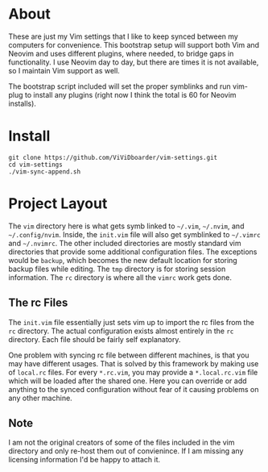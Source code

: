 About
====

These are just my Vim settings that I like to keep synced between my computers for convenience. This
bootstrap setup will support both Vim and Neovim and uses different plugins, where needed, to bridge
gaps in functionality. I use Neovim day to day, but there are times it is not available, so I maintain
Vim support as well.

The bootstrap script included will set the proper symblinks and run vim-plug to install any plugins
(right now I think the total is 60 for Neovim installs).

Install
=======

    git clone https://github.com/ViViDboarder/vim-settings.git
    cd vim-settings
    ./vim-sync-append.sh

Project Layout
==============

The `vim` directory here is what gets symb linked to `~/.vim`, `~/.nvim`, and `~/.config/nvim`.
Inside, the `init.vim` file will also get symblinked to `~/.vimrc` and `~/.nvimrc`. The other included
directories are mostly standard vim directories that provide some additional configuration files.
The exceptions would be `backup`, which becomes the new default location for storing backup files
while editing. The `tmp` directory is for storing session information. The `rc` directory is where
all the `vimrc` work gets done.

The rc Files
------------

The `init.vim` file essentially just sets vim up to import the rc files from the `rc` directory.
The actual configuration exists almost entirely in the `rc` directory. Each file should be fairly
self explanatory.

One problem with syncing rc file between different machines, is that you may have different usages.
That is solved by this framework by making use of `local.rc` files. For every `*.rc.vim`, you may
provide a `*.local.rc.vim` file which will be loaded after the shared one. Here you can override
or add anything to the synced configuration without fear of it causing problems on any other machine.

Note
----

I am not the original creators of some of the files included in the vim directory and only re-host them out of convienince. If I am missing any licensing information I'd be happy to attach it.
